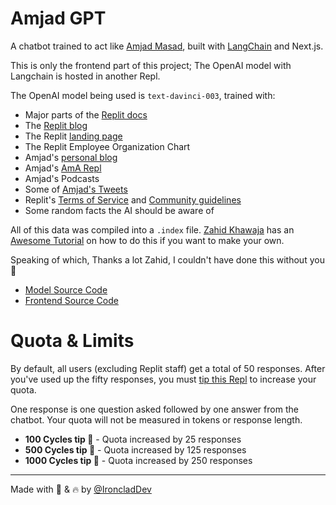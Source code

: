 # Amjad GPT

A chatbot trained to act like [Amjad Masad](https://twitter.com/amasad), built with [LangChain](https://twitter.com/langchainai) and Next.js.

This is only the frontend part of this project; The OpenAI model with Langchain is hosted in another Repl.

The OpenAI model being used is `text-davinci-003`, trained with:
 - Major parts of the [Replit docs](https://docs.replit.com)
 - The [Replit blog](https://blog.replit.com)
 - The Replit [landing page](https://replit.com)
 - The Replit Employee Organization Chart
 - Amjad's [personal blog](https://amasad.me)
 - Amjad's [AmA Repl](https://replit.com/@amasad/AmA?v=1)
 - Amjad's Podcasts
 - Some of [Amjad's Tweets](https://twitter.com/amasad)
 - Replit's [Terms of Service](https://replit.com/site/terms) and [Community guidelines](https://welcome.moderation.repl.co)
 - Some random facts the AI should be aware of

All of this data was compiled into a `.index` file.  [Zahid Khawaja](https://twitter.com/chillzaza_) has an [Awesome Tutorial](https://replit.com/@zahidkhawaja/Replit-Assistant?v=1) on how to do this if you want to make your own.

Speaking of which, Thanks a lot Zahid, I couldn't have done this without you 🙏

 - [Model Source Code](https://github.com/Conner1115/Amjad-GPT-Langchain)
 - [Frontend Source Code](https://github.com/Conner1115/Amjad-GPT)

# Quota & Limits

By default, all users (excluding Replit staff) get a total of 50 responses.  After you've used up the fifty responses, you must [tip this Repl](https://ai.repl.page/__repl) to increase your quota.

One response is one question asked followed by one answer from the chatbot.  Your quota will not be measured in tokens or response length.

 - **100 Cycles tip 🍬** - Quota increased by 25 responses
 - **500 Cycles tip 🍕** - Quota increased by 125 responses
 - **1000 Cycles tip 🌯** - Quota increased by 250 responses

---

Made with 🧠 & 🔥 by [@IroncladDev](https://twitter.com/IroncladDev)